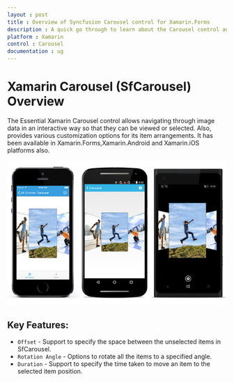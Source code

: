 ```yaml
---
layout : post
title : Overview of Syncfusion Carousel control for Xamarin.Forms
description : A quick go through to learn about the Carousel control and the key features available in it. 
platform : Xamarin
control : Carousel
documentation : ug
---
```


# Xamarin Carousel (SfCarousel) Overview

The Essential Xamarin Carousel control allows navigating through image data in an interactive way so that they can be viewed or selected. Also, provides various customization options for its item arrangements.
It has been available in Xamarin.Forms,Xamarin.Android and Xamarin.iOS platforms also.

![Carousel OverView](images/carousel.png)

## Key Features:

* `Offset` - Support to specify the space between the unselected items in SfCarousel.
* `Rotation Angle` - Options to rotate all the items to a specified angle.
* `Duration` - Support to specify the time taken to move an item to the selected item position.
